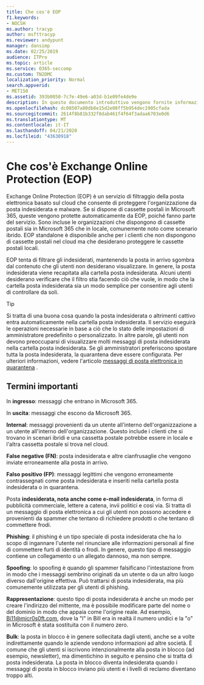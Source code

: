 ```yaml
---
title: Che cos'è EOP
f1.keywords:
- NOCSH
ms.author: tracyp
author: msfttracyp
ms.reviewer: andypunt
manager: dansimp
ms.date: 02/25/2019
audience: ITPro
ms.topic: article
ms.service: O365-seccomp
ms.custom: TN2DMC
localization_priority: Normal
search.appverid:
- MET150
ms.assetid: 393b0050-7c7e-49e6-a03d-b1e09fe4de9e
description: In questo documento introduttivo vengono fornite informazioni utili per comprendere Exchange Online Protection (EOP) e una terminologia importante. Questo è applicabile ai clienti che proteggono le cassette postali ospitate sul cloud di Exchange Online e i clienti autonomi di EOP che proteggono le cassette postali locali, ad esempio Exchange Server 2016.
ms.openlocfilehash: dc08507a80db8e15d2e08ff5b954dec1905cfada
ms.sourcegitcommit: 2614f8b81b332f8dab461f4f64f3adaa6703e0d6
ms.translationtype: MT
ms.contentlocale: it-IT
ms.lasthandoff: 04/21/2020
ms.locfileid: "43630918"
---
```

# <a name="what-is-exchange-online-protection-eop"></a>Che cos'è Exchange Online Protection (EOP)

Exchange Online Protection (EOP) è un servizio di filtraggio della posta elettronica basato sul cloud che consente di proteggere l'organizzazione da posta indesiderata e malware. Se si dispone di cassette postali in Microsoft 365, queste vengono protette automaticamente da EOP, poiché fanno parte del servizio. Sono incluse le organizzazioni che dispongono di cassette postali sia in Microsoft 365 che in locale, comunemente noto come scenario ibrido. EOP standalone è disponibile anche per i clienti che non dispongono di cassette postali nel cloud ma che desiderano proteggere le cassette postali locali.

EOP tenta di filtrare gli indesiderati, mantenendo la posta in arrivo sgombra dal contenuto che gli utenti non desiderano visualizzare. In genere, la posta indesiderata viene recapitata alla cartella posta indesiderata. Alcuni utenti desiderano verificare che il filtro stia facendo ciò che vuole, in modo che la cartella posta indesiderata sia un modo semplice per consentire agli utenti di controllare da soli.  

> [!TIP]
> Si tratta di una buona cosa quando la posta indesiderata o altrimenti cattivo entra automaticamente nella cartella posta indesiderata. Il servizio eseguirà le operazioni necessarie in base a ciò che lo stato delle impostazioni di amministratore predefinito o personalizzato. In altre parole, gli utenti non devono preoccuparsi di visualizzare molti messaggi di posta indesiderata nella cartella posta indesiderata. Se gli amministratori preferiscono spostare tutta la posta indesiderata, la quarantena deve essere configurata. Per ulteriori informazioni, vedere l'articolo [messaggi di posta elettronica in quarantena](quarantine-email-messages.md) .

## <a name="important-terms"></a>Termini importanti

In **ingresso**: messaggi che entrano in Microsoft 365.

In **uscita**: messaggi che escono da Microsoft 365.

**Internal**: messaggi provenienti da un utente all'interno dell'organizzazione a un utente all'interno dell'organizzazione. Questo include i clienti che si trovano in scenari ibridi e una cassetta postale potrebbe essere in locale e l'altra cassetta postale si trova nel cloud.

**False negative (FN)**: posta indesiderata e altre cianfrusaglie che vengono inviate erroneamente alla posta in arrivo.

**Falso positivo (FP)**: messaggi legittimi che vengono erroneamente contrassegnati come posta indesiderata e inseriti nella cartella posta indesiderata o in quarantena.

Posta **indesiderata, nota anche come e-mail indesiderata**, in forma di pubblicità commerciale, lettere a catena, invii politici e così via. Si tratta di un messaggio di posta elettronica a cui gli utenti non possono accedere e provenienti da spammer che tentano di richiedere prodotti o che tentano di commettere frodi.

**Phishing**: il phishing è un tipo speciale di posta indesiderata che ha lo scopo di ingannare l'utente nel rinunciare alle informazioni personali al fine di commettere furti di identità o frodi. In genere, questo tipo di messaggio contiene un collegamento o un allegato dannoso, ma non sempre.

**Spoofing**: lo spoofing è quando gli spammer falsificano l'intestazione from in modo che i messaggi sembrino originati da un utente o da un altro luogo diverso dall'origine effettiva. Può trattarsi di posta indesiderata, ma più comunemente utilizzata per gli utenti di phishing.

**Rappresentazione**: questo tipo di posta indesiderata è anche un modo per creare l'indirizzo del mittente, ma è possibile modificare parte del nome o del dominio in modo che appaia come l'origine reale. Ad esempio, Bi11@micr0s0ft.com, dove la "l" in Bill era in realtà il numero undici e la "o" in Microsoft è stata sostituita con il numero zero.

**Bulk**: la posta in blocco è in genere sollecitata dagli utenti, anche se a volte indirettamente quando le aziende vendono informazioni ad altre società. È comune che gli utenti si iscrivono intenzionalmente alla posta in blocco (ad esempio, newsletter), ma dimentichino in seguito e pensino che si tratta di posta indesiderata. La posta in blocco diventa indesiderata quando i messaggi di posta in blocco inviano più utenti e i livelli di reclamo diventano troppo alti.

